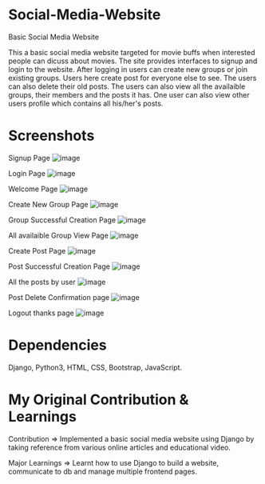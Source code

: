 # Social-Media-Website
Basic Social Media Website

This a basic social media website targeted for movie buffs when interested people can dicuss about movies.
The site provides interfaces to signup and login to the website. After logging in users can create new groups or join existing groups. Users here create post for everyone else to see. The users can also delete their old posts. The users can also view all the availaible groups, their members and the posts it has. One user can also view other users profile which contains all his/her's posts.

# Screenshots

Signup Page
![image](https://user-images.githubusercontent.com/16362957/54088910-f6fe8780-4388-11e9-9b06-90cde4ca777e.png)

Login Page
![image](https://user-images.githubusercontent.com/16362957/54088922-0e3d7500-4389-11e9-9f09-ed638630cc80.png)

Welcome Page
![image](https://user-images.githubusercontent.com/16362957/54088925-201f1800-4389-11e9-99f0-91dd33ef0b9c.png)

Create New Group Page
![image](https://user-images.githubusercontent.com/16362957/54088936-3dec7d00-4389-11e9-96e3-c85e77d354ca.png)

Group Successful Creation Page
![image](https://user-images.githubusercontent.com/16362957/54088954-5d83a580-4389-11e9-84dd-966e2b4430ec.png)

All availaible Group View Page
![image](https://user-images.githubusercontent.com/16362957/54088964-7db36480-4389-11e9-9246-6f71c850250e.png)

Create Post Page
![image](https://user-images.githubusercontent.com/16362957/54088989-e0a4fb80-4389-11e9-9350-766720ff3919.png)

Post Successful Creation Page
![image](https://user-images.githubusercontent.com/16362957/54089000-f9151600-4389-11e9-8f0f-39e2e0b183fc.png)

All the posts by user
![image](https://user-images.githubusercontent.com/16362957/54089005-134ef400-438a-11e9-8b92-bf37f8975ba0.png)

Post Delete Confirmation page
![image](https://user-images.githubusercontent.com/16362957/54089007-219d1000-438a-11e9-9a2d-6cb84099f7da.png)

Logout thanks page
![image](https://user-images.githubusercontent.com/16362957/54089014-37aad080-438a-11e9-9264-e83c672bc153.png)

# Dependencies
Django,
Python3,
HTML,
CSS,
Bootstrap,
JavaScript.

# My Original Contribution & Learnings

Contribution =>
Implemented a basic social media website using Django by taking reference from various online articles and educational video.

Major Learnings => 
Learnt how to use Django to build a website, communicate to db and manage multiple frontend pages.

